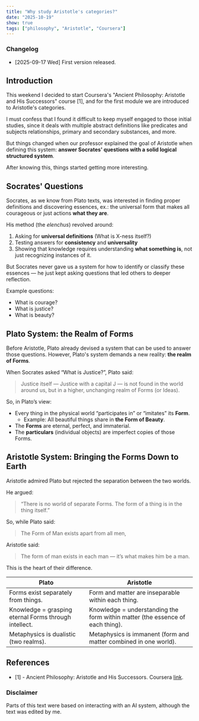 ```yaml
---
title: "Why study Aristotle's categories?"
date: "2025-10-19"
show: true
tags: ["philosophy", "Aristotle", "Coursera"]
---
```


### Changelog

-   [2025-09-17 Wed] First version released.

## Introduction

This weekend I decided to start Coursera's "Ancient Philosophy: Aristotle and His Successors" course [1], and for the first module we are introduced to Aristotle's categories.

I must confess that I found it difficult to keep myself engaged to those initial studies, since it deals with multiple abstract definitions like predicates and subjects relationships, primary and secondary substances, and more.

But things changed when our professor explained the goal of Aristotle when defining this system: **answer Socrates' questions with a solid logical structured system**.

After knowing this, things started getting more interesting.

## Socrates' Questions

Socrates, as we know from Plato texts, was interested in finding proper definitions and discovering essences, ex.: the universal form that makes all courageous or just actions **what they are**.

His method (the *elenchus*) revolved around:

1.  Asking for **universal definitions** (What is X-ness itself?)
2.  Testing answers for **consistency** and **universality**
3.  Showing that knowledge requires understanding **what something is**, not just recognizing instances of it.

But Socrates never gave us a system for how to identify or classify these essences — he just kept asking questions that led others to deeper reflection.

Example questions:

-   What is courage?
-   What is justice?
-   What is beauty?

## Plato System: the Realm of Forms

Before Aristotle, Plato already devised a system that can be used to answer those questions. However, Plato's system demands a new reality: **the realm of Forms**.

When Socrates asked “What is Justice?”, Plato said:

> Justice itself — Justice with a capital J — is not found in the world around us, but in a higher, unchanging realm of Forms (or Ideas).

So, in Plato’s view:

-   Every thing in the physical world “participates in” or “imitates” its **Form**.
    -   Example: All beautiful things share in **the Form of Beauty**.
-   The **Forms** are eternal, perfect, and immaterial.
-   The **particulars** (individual objects) are imperfect copies of those Forms.

## Aristotle System: Bringing the Forms Down to Earth

Aristotle admired Plato but rejected the separation between the two worlds.

He argued:

> “There is no world of separate Forms. The form of a thing is in the thing itself.”

So, while Plato said:

> The Form of Man exists apart from all men,

Aristotle said:

> The form of man exists in each man — it’s what makes him be a man.

This is the heart of their difference.

| Plato                                                 | Aristotle                                                                     |
|-------------------------------------------------------|-------------------------------------------------------------------------------|
| Forms exist separately from things.                   | Form and matter are inseparable within each thing.                            |
| Knowledge = grasping eternal Forms through intellect. | Knowledge = understanding the form within matter (the essence of each thing). |
| Metaphysics is dualistic (two realms).                | Metaphysics is immanent (form and matter combined in one world).              |

## References

-   [1] - Ancient Philosophy: Aristotle and His Successors. Coursera [link](https://www.coursera.org/learn/aristotle).

### Disclaimer

Parts of this text were based on interacting with an AI system, although the text was edited by me.
